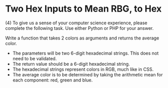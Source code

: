 # Two Hex Inputs to Mean RBG, to Hex

(4) To give us a sense of your computer science experience, please complete the following task. Use either Python or PHP for your answer.

Write a function that takes 2 colors as arguments and returns the average color.
* The parameters will be two 6-digit hexadecimal strings. This does not need to be validated.
* The return value should be a 6-digit hexadecimal string.
* The hexadecimal strings represent colors in RGB, much like in CSS.
* The average color is to be determined by taking the arithmetic mean for each component: red, green and blue.
